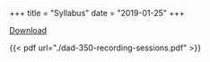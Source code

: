 +++
title = "Syllabus"
date = "2019-01-25"
+++

[Download](../dad-350-recording-sessions.pdf)

{{< pdf url="./dad-350-recording-sessions.pdf" >}}
